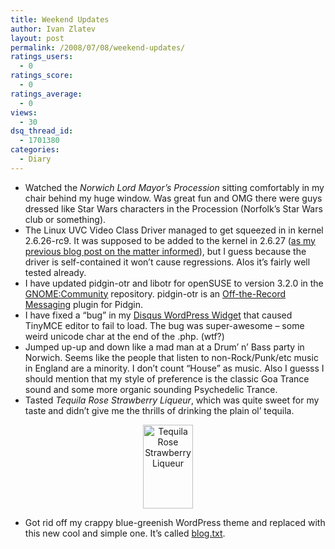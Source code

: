 ```yaml
---
title: Weekend Updates
author: Ivan Zlatev
layout: post
permalink: /2008/07/08/weekend-updates/
ratings_users:
  - 0
ratings_score:
  - 0
ratings_average:
  - 0
views:
  - 30
dsq_thread_id:
  - 1701380
categories:
  - Diary
---
```

  * Watched the *Norwich Lord Mayor&#8217;s Procession* sitting comfortably in my chair behind my huge window. Was great fun and OMG there were guys dressed like Star Wars characters in the Procession (Norfolk&#8217;s Star Wars club or something).
  * The Linux UVC Video Class Driver managed to get squeezed in in kernel 2.6.26-rc9. It was supposed to be added to the kernel in 2.6.27 (<a href="http://ivanz.com/2008/07/01/support-for-100plus-webcams-in-linux-2627-usb-video-class-driver/" target="_blank">as my previous blog post on the matter informed</a>), but I guess because the driver is self-contained it won&#8217;t cause regressions. Alos it&#8217;s fairly well tested already.
  * I have updated pidgin-otr and libotr for openSUSE to version 3.2.0 in the [GNOME:Community][1] repository. pidgin-otr is an [Off-the-Record Messaging][2] plugin for Pidgin.
  * I have fixed a &#8220;bug&#8221; in my [Disqus WordPress Widget][3] that caused TinyMCE editor to fail to load. The bug was super-awesome &#8211; some weird unicode char at the end of the .php. (wtf?)
  * Jumped up-up and down like a mad man at a Drum&#8217; n&#8217; Bass party in Norwich. Seems like the people that listen to non-Rock/Punk/etc music in England are a minority. I don&#8217;t count &#8220;House&#8221; as music. Also I guesss I should mention that my style of preference is the classic Goa Trance sound and some more organic sounding Psychedelic Trance.
  * Tasted *Tequila Rose Strawberry Liqueur*, which was quite sweet for my taste and didn&#8217;t give me the thrills of drinking the plain ol&#8217; tequila.

<p style="text-align: center;">
  <img class="aligncenter" src="http://www.thedrinkshop.com/images/products/main/1772/1772.jpg" alt="Tequila Rose Strawberry Liqueur" width="80" height="134" />
</p>

  * Got rid off my crappy blue-greenish WordPress theme and replaced with this new cool and simple one. It&#8217;s called [blog.txt][4].

 [1]: http://download.opensuse.org/repositories/GNOME:/Community/
 [2]: http://www.cypherpunks.ca/otr/
 [3]: http://ivanz.com/projects/wordpress/
 [4]: http://www.plaintxt.org/themes/blogtxt/
